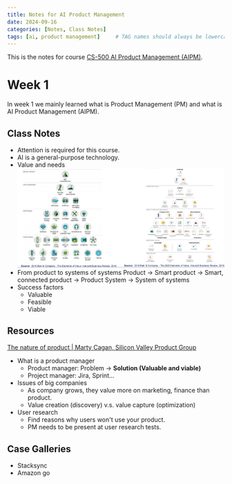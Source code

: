 ```yaml
---
title: Notes for AI Product Management
date: 2024-09-16
categories: [Notes, Class Notes]
tags: [ai, product management]     # TAG names should always be lowercase
---
```


This is the notes for course [CS-500 AI Product Management (AIPM)](https://edu.epfl.ch/studyplan/en/master/computer-science/coursebook/ai-product-management-CS-500).

# Week 1
In week 1 we mainly learned what is Product Management (PM) and what is AI Product Management (AIPM).
## Class Notes
- Attention is required for this course.
- AI is a general-purpose technology.
- Value and needs
![Elements of value](/assets/img/blogs/20240916_elements_of_value.png)
- From product to systems of systems
Product -> Smart product -> Smart, connected product -> Product System -> System of systems
- Success factors
    - Valuable
    - Feasible
    - Viable
## Resources
[The nature of product | Marty Cagan, Silicon Valley Product Group](https://www.youtube.com/watch?v=h-KVGHoQ_98&ab_channel=Lenny%27sPodcast)
- What is a product manager
    - Product manager: Problem -> **Solution (Valuable and viable)**
    - Project manager: Jira, Sprint...
- Issues of big companies
    - As company grows, they value more on marketing, finance than product.
    - Value creation (discovery) v.s. value capture (optimization)
- User research
    - Find reasons why users won't use your product.
    - PM needs to be present at user research tests.
## Case Galleries
- Stacksync
- Amazon go